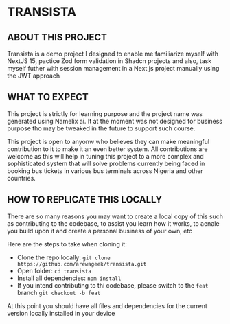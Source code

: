 # TRANSISTA

## ABOUT THIS PROJECT

Transista is a demo project I designed to enable me familiarize myself with NextJS 15, pactice Zod form validation in Shadcn projects and also, task myself futher with session management in a Next js project manually using the JWT approach

## WHAT TO EXPECT

This project is strictly for learning purpose and the project name was generated using Namelix ai. It at the moment was not designed for business purpose tho may be tweaked in the future to support such course.

This project is open to anyonw who believes they can make meaningful contribution to it to make it an even better system. All contributions are welcome as this will help in tuning this project to a more complex and sophisticated system that will solve problems currently being faced in booking bus tickets in various bus terminals across Nigeria and other countries.

## HOW TO REPLICATE THIS LOCALLY

There are so many reasons you may want to create a local copy of this such as contributing to the codebase, to assist you learn how it works, to aenale you build upon it and create a personal business of your own, etc

Here are the steps to take when cloning it:

- Clone the repo locally: `git clone https://github.com/arewageek/transista.git`
- Open folder: `cd transista`
- Install all dependencies: `npm install`
- If you intend contributing to thi codebase, please switch to the `feat` branch `git checkout -b feat`

At this point you should have all files and dependencies for the current version locally installed in your device
